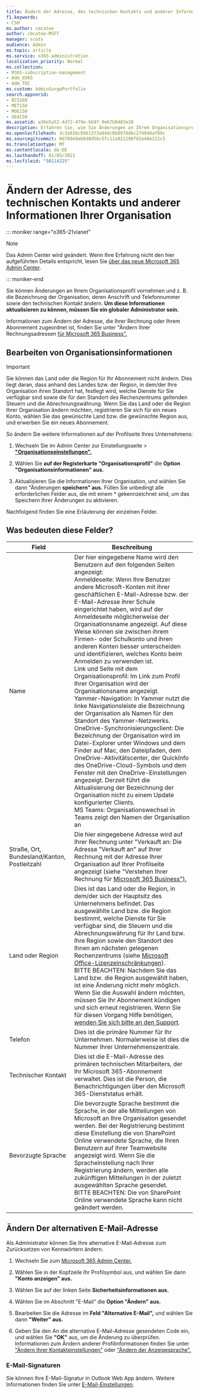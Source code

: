 ```yaml
---
title: Ändern der Adresse, des technischen Kontakts und anderer Informationen Ihrer Organisation
f1.keywords:
- CSH
ms.author: cmcatee
author: cmcatee-MSFT
manager: scotv
audience: Admin
ms.topic: article
ms.service: o365-administration
localization_priority: Normal
ms.collection:
- M365-subscription-management
- Adm_O365
- Adm_TOC
ms.custom: AdminSurgePortfolio
search.appverid:
- BCS160
- MET150
- MOE150
- GEA150
ms.assetid: a36e5a52-4df2-479e-bb97-9e67b8483e10
description: Erfahren Sie, wie Sie Änderungen an Ihrem Organisationsprofil, beispielsweise Bezeichnung der Organisation, Adresse, Telefonnummer, technischer Kontakt und E-Mail-Adresse vornehmen können.
ms.openlocfilehash: 3c3a936c8961373a94dc8b8978dbc274048af09c
ms.sourcegitcommit: 0d709e9ab0d8d56c5fc11a921298f82e40e122c5
ms.translationtype: MT
ms.contentlocale: de-DE
ms.lasthandoff: 02/05/2021
ms.locfileid: "50114225"
---
```

# <a name="change-your-organizations-address-technical-contact-and-more"></a>Ändern der Adresse, des technischen Kontakts und anderer Informationen Ihrer Organisation

::: moniker range="o365-21vianet"

> [!NOTE]
> Das Admin Center wird geändert. Wenn Ihre Erfahrung nicht den hier aufgeführten Details entspricht, lesen Sie [über das neue Microsoft 365 Admin Center](https://docs.microsoft.com/microsoft-365/admin/microsoft-365-admin-center-preview?view=o365-21vianet&preserve-view=true).

::: moniker-end
  
Sie können Änderungen an Ihrem Organisationsprofil vornehmen und z. B. die Bezeichnung der Organisation, deren Anschrift und Telefonnummer sowie den technischen Kontakt ändern. **Um diese Informationen aktualisieren zu können, müssen Sie ein globaler Administrator sein.**
  
Informationen zum Ändern der Adresse, die Ihrer Rechnung oder Ihrem Abonnement zugeordnet ist, finden Sie unter "Ändern Ihrer Rechnungsadressen [für Microsoft 365 Business".](../../commerce/billing-and-payments/change-your-billing-addresses.md)

## <a name="edit-organization-information"></a>Bearbeiten von Organisationsinformationen

> [!IMPORTANT]
> Sie können das Land oder die Region für Ihr Abonnement nicht ändern. Dies liegt daran, dass anhand des Landes bzw. der Region, in dem/der Ihre Organisation ihren Standort hat, festlegt wird, welche Dienste für Sie verfügbar sind sowie die für den Standort des Rechenzentrums geltenden Steuern und die Abrechnungswährung. Wenn Sie das Land oder die Region Ihrer Organisation ändern möchten, registrieren Sie sich für ein neues Konto, wählen Sie das gewünschte Land bzw. die gewünschte Region aus, und erwerben Sie ein neues Abonnement.

So ändern Sie weitere Informationen auf der Profilseite Ihres Unternehmens:
  
1. Wechseln Sie im Admin  Center zur Einstellungsseite \> <a href="https://go.microsoft.com/fwlink/p/?linkid=2053743" target="_blank">**"Organisationseinstellungen".**</a>

2. Wählen Sie **auf der Registerkarte "Organisationsprofil"** die **Option "Organisationsinformationen" aus.**

3. Aktualisieren Sie die Informationen Ihrer Organisation, und wählen Sie dann "Änderungen **speichern" aus.** Füllen Sie unbedingt alle erforderlichen Felder aus, die mit einem * gekennzeichnet sind, um das Speichern Ihrer Änderungen zu aktivieren.

Nachfolgend finden Sie eine Erläuterung der einzelnen Felder.

## <a name="what-do-these-fields-mean"></a>Was bedeuten diese Felder?

|**Field**  |**Beschreibung**  |
|---------|---------|
|Name  <br/>   | Der hier eingegebene Name wird den Benutzern auf den folgenden Seiten angezeigt:  <br/>  Anmeldeseite: Wenn Ihre Benutzer andere Microsoft-Konten mit ihrer geschäftlichen E-Mail-Adresse bzw. der E-Mail-Adresse ihrer Schule eingerichtet haben, wird auf der Anmeldeseite möglicherweise der Organisationsname angezeigt. Auf diese Weise können sie zwischen ihrem Firmen- oder Schulkonto und ihren anderen Konten besser unterscheiden und identifizieren, welches Konto beim Anmelden zu verwenden ist.  <br/>  Link und Seite mit dem Organisationsprofil: Im Link zum Profil Ihrer Organisation wird der Organisationsname angezeigt.  <br/>  Yammer-Navigation: In Yammer nutzt die linke Navigationsleiste die Bezeichnung der Organisation als Namen für den Standort des Yammer-Netzwerks.  <br/> OneDrive-Synchronisierungsclient: Die Bezeichnung der Organisation wird im Datei-Explorer unter Windows und dem Finder auf Mac, den Dateipfaden, dem OneDrive-Aktivitätscenter, der QuickInfo des OneDrive-Cloud-Symbols und dem Fenster mit den OneDrive-Einstellungen angezeigt. Derzeit führt die Aktualisierung der Bezeichnung der Organisation nicht zu einem Update konfigurierter Clients. <br/> MS Teams: Organisationswechsel in Teams zeigt den Namen der Organisation an <br/>  |
|Straße, Ort, Bundesland/Kanton, Postleitzahl  <br/>     | Die hier eingegebene Adresse wird auf Ihrer Rechnung unter "Verkauft an: Die Adresse "Verkauft an" auf Ihrer Rechnung mit der Adresse Ihrer Organisation auf Ihrer Profilseite angezeigt (siehe "Verstehen Ihrer Rechnung für [Microsoft 365 Business").](../../commerce/billing-and-payments/understand-your-invoice2.md)  <br/>        |
|Land oder Region  <br/>    | Dies ist das Land oder die Region, in dem/der sich der Hauptsitz des Unternehmens befindet. Das ausgewählte Land bzw. die Region bestimmt, welche Dienste für Sie verfügbar sind, die Steuern und die Abrechnungswährung für Ihr Land bzw. Ihre Region sowie den Standort des Ihnen am nächsten gelegenen Rechenzentrums (siehe [Microsoft Office-Lizenzeinschränkungen](https://office.microsoft.com/redir/FX103037529)).  <br/>BITTE BEACHTEN: Nachdem Sie das Land bzw. die Region ausgewählt haben, ist eine Änderung nicht mehr möglich. Wenn Sie die Auswahl ändern möchten, müssen Sie Ihr Abonnement kündigen und sich erneut registrieren. Wenn Sie für diesen Vorgang Hilfe benötigen, [wenden Sie sich bitte an den Support](../contact-support-for-business-products.md).        |
|Telefon  <br/>     | Dies ist die primäre Nummer für Ihr Unternehmen. Normalerweise ist dies die Nummer Ihrer Unternehmenszentrale.  <br/>        |
|Technischer Kontakt  <br/> |Dies ist die E-Mail-Adresse des primären technischen Mitarbeiters, der Ihr Microsoft 365-Abonnement verwaltet. Dies ist die Person, die Benachrichtigungen über den Microsoft 365-Dienststatus erhält.  <br/> |
|Bevorzugte Sprache  <br/> |Die bevorzugte Sprache bestimmt die Sprache, in der alle Mitteilungen von Microsoft an Ihre Organisation gesendet werden. Bei der Registrierung bestimmt diese Einstellung die von SharePoint Online verwendete Sprache, die Ihren Benutzern auf Ihrer Teamwebsite angezeigt wird. Wenn Sie die Spracheinstellung nach Ihrer Registrierung ändern, werden alle zukünftigen Mitteilungen in der zuletzt ausgewählten Sprache gesendet.  <br/> BITTE BEACHTEN: Die von SharePoint Online verwendete Sprache kann nicht geändert werden.           |

## <a name="change-your-alternate-email-address"></a>Ändern Der alternativen E-Mail-Adresse

Als Administrator können Sie Ihre alternative E-Mail-Adresse zum Zurücksetzen von Kennwörtern ändern.

1. Wechseln Sie zum <a href="https://go.microsoft.com/fwlink/p/?linkid=2024339" target="_blank">Microsoft 365 Admin Center.</a>

2. Wählen Sie in der Kopfzeile Ihr Profilsymbol aus, und wählen Sie dann **"Konto anzeigen" aus.**

3. Wählen Sie auf der linken Seite **Sicherheitsinformationen aus.**

4. Wählen Sie im Abschnitt "E-Mail" die **Option "Ändern" aus.**

5. Bearbeiten Sie die Adresse im **Feld "Alternative E-Mail",** und wählen Sie dann **"Weiter" aus.**

6. Geben Sie den An die alternative E-Mail-Adresse gesendeten Code ein, und wählen Sie **"OK"** aus, um die Änderung zu überprüfen.
Informationen zum Ändern anderer Profilinformationen finden Sie unter ["Ändern Ihrer Kontakteinstellungen"](change-contact-preferences.md) oder ["Ändern der Anzeigesprache".](https://support.microsoft.com/office/6f238bff-5252-441e-b32b-655d5d85d15b.aspx)
  
### <a name="email-signatures"></a>E-Mail-Signaturen
  
Sie können Ihre E-Mail-Signatur in Outlook Web App ändern. Weitere Informationen finden Sie unter [E-Mail-Einstellungen](https://support.microsoft.com/office/30c69a79-efc6-42d2-b740-4bf1c1f8a01c).
